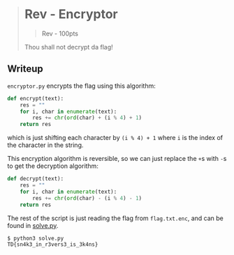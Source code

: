 > # Rev - Encryptor
> > Rev - 100pts
>
> Thou shall not decrypt da flag!

## Writeup
`encryptor.py` encrypts the flag using this algorithm:
```python
def encrypt(text):
    res = ""
    for i, char in enumerate(text):
        res += chr(ord(char) + (i % 4) + 1)
    return res
```

which is just shifting each character by `(i % 4) + 1` where `i` is the index of the character in the string.

This encryption algorithm is reversible, so we can just replace the `+`s with `-`s to get the decryption algorithm:
```python
def decrypt(text):
    res = ""
    for i, char in enumerate(text):
        res += chr(ord(char) - (i % 4) - 1)
    return res
```

The rest of the script is just reading the flag from `flag.txt.enc`, and can be found in [solve.py](./solve.py).

```console
$ python3 solve.py
TD{sn4k3_in_r3vers3_is_3k4ns}
```